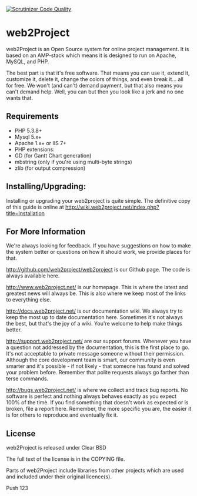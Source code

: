 [![Scrutinizer Code Quality](https://scrutinizer-ci.com/g/web2project/web2project/badges/quality-score.png?s=851af835fd13ef11ff20b848ff4aba6fd5325d61)](https://scrutinizer-ci.com/g/web2project/web2project/)

web2Project
================

web2Project is an Open Source system for online project management.  It is based on an AMP-stack which means it is designed to run on Apache, MySQL, and PHP.

The best part is that it's free software. That means you can use it, extend it, customize it, delete it, change the colors of things, and even break it... all for free. We won't (and can't) demand payment, but that also means you can't demand help. Well, you can but then you look like a jerk and no one wants that.

## Requirements

*  PHP 5.3.8+
*  Mysql 5.x+
*  Apache 1.x+ or IIS 7+
*  PHP extensions:
  *  GD  (for Gantt Chart generation)
  *  mbstring (only if you're using multi-byte strings)
  *  zlib (for output compression)

## Installing/Upgrading:

Installing or upgrading your web2project is quite simple. The definitive copy of this guide is online at http://wiki.web2project.net/index.php?title=Installation

## For More Information

We're always looking for feedback. If you have suggestions on how to make the system better or questions on how it should work, we provide places for that.

http://github.com/web2project/web2project is our Github page. The code is always available here.

http://www.web2project.net/ is our homepage. This is where the latest and greatest news will always be. This is also where we keep most of the links to everything else.

http://docs.web2project.net/ is our documentation wiki. We always try to keep the most up to date documentation here. Sometimes it's not always the best, but that's the joy of a wiki. You're welcome to help make things better.

http://support.web2project.net/ are our support forums. Whenever you have a question not addressed by the documentation, this is the first place to go. It's not acceptable to private message someone without their permission. Although the core development team is smart, our community is even smarter and it's possible - if not likely - that someone has found and solved your problem before. Remember that polite requests always go farther than terse commands.

http://bugs.web2project.net/ is where we collect and track bug reports. No software is perfect and nothing always behaves exactly as you expect 100% of the time. If you find something that doesn't work as expected or is broken, file a report here. Remember, the more specific you are, the easier it is for others to reproduce and eventually fix it.

## License

web2Project is released under Clear BSD

The full text of the license is in the COPYING file.

Parts of web2Project include libraries from other projects which are used and included under their original licence(s).

Push 123
